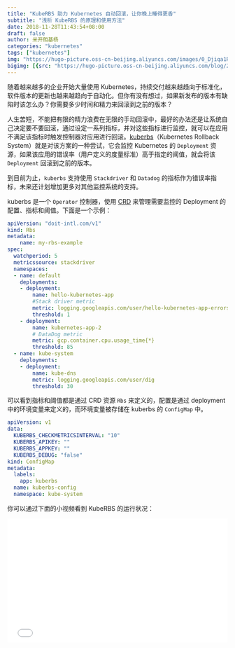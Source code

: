```yaml
---
title: "KubeRBS 助力 Kubernetes 自动回滚，让你晚上睡得更香"
subtitle: "浅析 KubeRBS 的原理和使用方法"
date: 2018-11-28T11:43:54+08:00
draft: false
author: 米开朗基杨
categories: "kubernetes"
tags: ["kubernetes"]
img: "https://hugo-picture.oss-cn-beijing.aliyuncs.com/images/0_Djiqa1Rs5VBdIy4O.png"
bigimg: [{src: "https://hugo-picture.oss-cn-beijing.aliyuncs.com/blog/2019-04-27-080627.jpg"}]
---
```


随着越来越多的企业开始大量使用 Kubernetes，持续交付越来越趋向于标准化，软件版本的更新也越来越趋向于自动化。但你有没有想过，如果新发布的版本有缺陷时该怎么办？你需要多少时间和精力来回滚到之前的版本？

人生苦短，不能把有限的精力浪费在无限的手动回滚中，最好的办法还是让系统自己决定要不要回滚，通过设定一系列指标，并对这些指标进行监控，就可以在应用不满足该指标时触发控制器对应用进行回滚。[kuberbs](https://github.com/doitintl/kuberbs)（Kubernetes Rollback System）就是对该方案的一种尝试，它会监控 Kubernetes 的 `Deployment` 资源，如果该应用的错误率（用户定义的度量标准）高于指定的阈值，就会将该 `Deployment` 回滚到之前的版本。

到目前为止，`kuberbs` 支持使用 `Stackdriver` 和 `Datadog` 的指标作为错误率指标，未来还计划增加更多对其他监控系统的支持。

kuberbs 是一个 `Operator` 控制器，使用 [CRD](https://kubernetes.io/docs/concepts/extend-kubernetes/api-extension/custom-resources/) 来管理需要监控的 Deployment 的配置、指标和阈值。下面是一个示例：

```yaml
apiVersion: "doit-intl.com/v1"
kind: Rbs
metadata:
    name: my-rbs-example
spec:
  watchperiod: 5
  metricssource: stackdriver
  namespaces:
  - name: default
    deployments:
    - deployment:
        name: hello-kubernetes-app
        #Stack driver metric
        metric: logging.googleapis.com/user/hello-kubernetes-app-errors
        threshold: 1
    - deployment:
        name: kubernetes-app-2
        # DataDog metric
        metric: gcp.container.cpu.usage_time{*}
        threshold: 85
  - name: kube-system
    deployments:
    - deployment:
        name: kube-dns
        metric: logging.googleapis.com/user/dig
        threshold: 30
```

可以看到指标和阈值都是通过 CRD 资源 `Rbs` 来定义的，配置是通过 deployment 中的环境变量来定义的，而环境变量被存储在 kuberbs 的 `ConfigMap` 中。

```yaml
apiVersion: v1
data:
  KUBERBS_CHECKMETRICSINTERVAL: "10"
  KUBERBS_APIKEY: ""
  KUBERBS_APPKEY: ""
  KUBERBS_DEBUG: "false"
kind: ConfigMap
metadata:
  labels:
    app: kuberbs
  name: kuberbs-config
  namespace: kube-system
```

你可以通过下面的小视频看到 KubeRBS 的运行状况：

<div style="position: relative; margin-bottom: 25px; padding-bottom: 56.25%; height: 0; overflow: hidden;">
  <iframe src="//player.bilibili.com/player.html?aid=77800178&cid=133102047&page=1" style="position: absolute; top: 0; left: 0; width: 100%; height: 100%; border:0;" allowfullscreen="true"></iframe>
</div>
